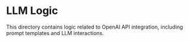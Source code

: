# LLM Logic
This directory contains logic related to OpenAI API integration, including prompt templates and LLM interactions.
